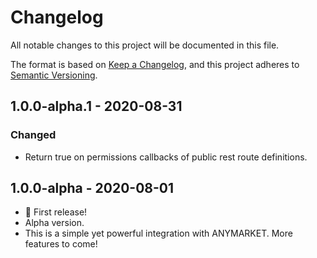 # Changelog

All notable changes to this project will be documented in this file.

The format is based on [Keep a Changelog](https://keepachangelog.com/en/1.0.0/),
and this project adheres to [Semantic Versioning](https://semver.org/spec/v2.0.0.html).

## 1.0.0-alpha.1 - 2020-08-31

### Changed

- Return true on permissions callbacks of public rest route definitions.

## 1.0.0-alpha - 2020-08-01

- 🎉 First release!
- Alpha version.
- This is a simple yet powerful integration with ANYMARKET. More features to come!
